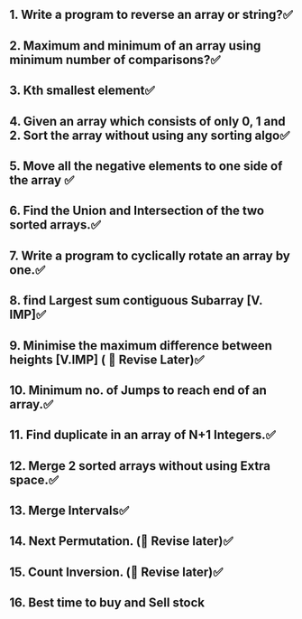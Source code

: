 ## 1. Write a program to reverse an array or string?✅

## 2. Maximum and minimum of an array using minimum number of comparisons?✅

## 3. Kth smallest element✅

## 4. Given an array which consists of only 0, 1 and 2. Sort the array without using any sorting algo✅

## 5. Move all the negative elements to one side of the array ✅

## 6. Find the Union and Intersection of the two sorted arrays.✅

## 7. Write a program to cyclically rotate an array by one.✅

## 8. find Largest sum contiguous Subarray [V. IMP]✅

## 9. Minimise the maximum difference between heights [V.IMP] ( 🍒 Revise Later)✅

## 10. Minimum no. of Jumps to reach end of an array.✅

## 11. Find duplicate in an array of N+1 Integers.✅

## 12. Merge 2 sorted arrays without using Extra space.✅

## 13. Merge Intervals✅

## 14. Next Permutation. (🍒 Revise later)✅

## 15. Count Inversion. (🍒 Revise later)✅

## 16. Best time to buy and Sell stock